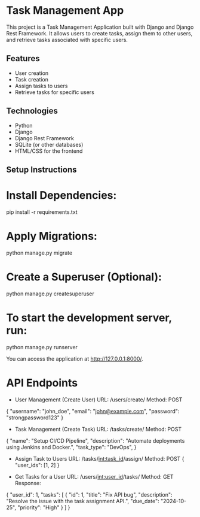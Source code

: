 # Task Management App

This project is a Task Management Application built with Django and Django Rest Framework. It allows users to create tasks, assign them to other users, and retrieve tasks associated with specific users.

## Features
- User creation
- Task creation
- Assign tasks to users
- Retrieve tasks for specific users

## Technologies
- Python
- Django
- Django Rest Framework
- SQLite (or other databases)
- HTML/CSS for the frontend

## Setup Instructions

# Install Dependencies:
pip install -r requirements.txt

# Apply Migrations:
python manage.py migrate

# Create a Superuser (Optional):
python manage.py createsuperuser

# To start the development server, run:
python manage.py runserver

You can access the application at http://127.0.0.1:8000/.

# API Endpoints

- User Management (Create User)
URL: /users/create/
Method: POST

{
  "username": "john_doe",
  "email": "john@example.com",
  "password": "strongpassword123"
}

- Task Management (Create Task)
URL: /tasks/create/
Method: POST

{
        "name": "Setup CI/CD Pipeline",
        "description": "Automate deployments using Jenkins and Docker.",
        "task_type": "DevOps",
}

- Assign Task to Users
URL: /tasks/<int:task_id>/assign/
Method: POST
{
  "user_ids": [1, 2]
}

- Get Tasks for a User
URL: /users/<int:user_id>/tasks/
Method: GET
Response:

{
  "user_id": 1,
  "tasks": [
    {
      "id": 1,
      "title": "Fix API bug",
      "description": "Resolve the issue with the task assignment API.",
      "due_date": "2024-10-25",
      "priority": "High"
    }
  ]
}
